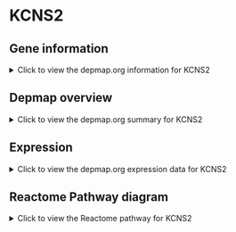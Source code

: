 <h1>KCNS2</h1>

<h2>Gene information</h2>
<details>
  <summary>Click to view the depmap.org information for KCNS2</summary>
  <p><a href="https://depmap.org/portal/gene/KCNS2?tab=about" target="_BLANK">Open page in a new tab...</a></p>
  <iframe src="https://depmap.org/portal/gene/KCNS2?tab=about" style="border:none;width:100%;height:800px"></iframe>
</details>

<h2>Depmap overview</h2>
<details>
  <summary>Click to view the depmap.org summary for KCNS2</summary>
  <p><a href="https://depmap.org/portal/gene/KCNS2?tab=overview" target="_BLANK">Open page in a new tab...</a></p>
  <iframe src="https://depmap.org/portal/gene/KCNS2?tab=overview" style="border:none;width:100%;height:800px"></iframe>
</details>

<h2>Expression</h2>
<details>
  <summary>Click to view the depmap.org expression data for KCNS2</summary>
  <p><a href="https://depmap.org/portal/gene/KCNS2?tab=characterization" target="_BLANK">Open page in a new tab...</a></p>
  <iframe src="https://depmap.org/portal/gene/KCNS2?tab=characterization" style="border:none;width:100%;height:800px"></iframe>
</details>



<h2>Reactome Pathway diagram</h2>
<details>
  <summary>Click to view the Reactome pathway for KCNS2</summary>
  <p><a href="https://reactome.org/PathwayBrowser/#/R-HSA-1296072" target="_BLANK">Open page in a new tab...</a></p>
  <p>Voltage gated Potassium channels</p>
<iframe src="https://reactome.org/PathwayBrowser/#/R-HSA-1296072" style="border:none;width:100%;height:800px"></iframe>
</details>




